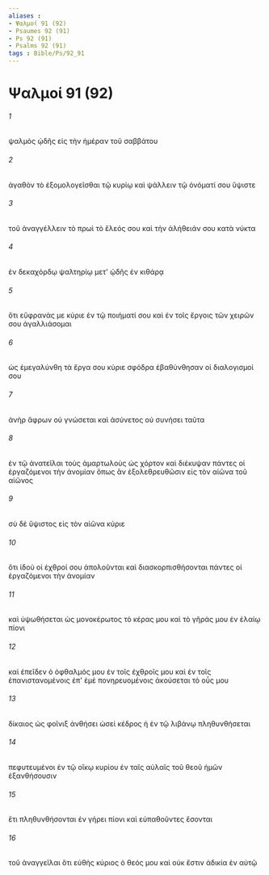 ```yaml
---
aliases : 
- Ψαλμοί 91 (92)
- Psaumes 92 (91)
- Ps 92 (91)
- Psalms 92 (91)
tags : Bible/Ps/92_91
---
```


# Ψαλμοί 91 (92)

###### 1
ψαλμὸς ᾠδῆς εἰς τὴν ἡμέραν τοῦ σαββάτου
###### 2
ἀγαθὸν τὸ ἐξομολογεῖσθαι τῷ κυρίῳ καὶ ψάλλειν τῷ ὀνόματί σου ὕψιστε
###### 3
τοῦ ἀναγγέλλειν τὸ πρωὶ τὸ ἔλεός σου καὶ τὴν ἀλήθειάν σου κατὰ νύκτα
###### 4
ἐν δεκαχόρδῳ ψαλτηρίῳ μετ' ᾠδῆς ἐν κιθάρᾳ
###### 5
ὅτι εὔφρανάς με κύριε ἐν τῷ ποιήματί σου καὶ ἐν τοῖς ἔργοις τῶν χειρῶν σου ἀγαλλιάσομαι
###### 6
ὡς ἐμεγαλύνθη τὰ ἔργα σου κύριε σφόδρα ἐβαθύνθησαν οἱ διαλογισμοί σου
###### 7
ἀνὴρ ἄφρων οὐ γνώσεται καὶ ἀσύνετος οὐ συνήσει ταῦτα
###### 8
ἐν τῷ ἀνατεῖλαι τοὺς ἁμαρτωλοὺς ὡς χόρτον καὶ διέκυψαν πάντες οἱ ἐργαζόμενοι τὴν ἀνομίαν ὅπως ἂν ἐξολεθρευθῶσιν εἰς τὸν αἰῶνα τοῦ αἰῶνος
###### 9
σὺ δὲ ὕψιστος εἰς τὸν αἰῶνα κύριε
###### 10
ὅτι ἰδοὺ οἱ ἐχθροί σου ἀπολοῦνται καὶ διασκορπισθήσονται πάντες οἱ ἐργαζόμενοι τὴν ἀνομίαν
###### 11
καὶ ὑψωθήσεται ὡς μονοκέρωτος τὸ κέρας μου καὶ τὸ γῆράς μου ἐν ἐλαίῳ πίονι
###### 12
καὶ ἐπεῖδεν ὁ ὀφθαλμός μου ἐν τοῖς ἐχθροῖς μου καὶ ἐν τοῖς ἐπανιστανομένοις ἐπ' ἐμὲ πονηρευομένοις ἀκούσεται τὸ οὖς μου
###### 13
δίκαιος ὡς φοῖνιξ ἀνθήσει ὡσεὶ κέδρος ἡ ἐν τῷ λιβάνῳ πληθυνθήσεται
###### 14
πεφυτευμένοι ἐν τῷ οἴκῳ κυρίου ἐν ταῖς αὐλαῖς τοῦ θεοῦ ἡμῶν ἐξανθήσουσιν
###### 15
ἔτι πληθυνθήσονται ἐν γήρει πίονι καὶ εὐπαθοῦντες ἔσονται
###### 16
τοῦ ἀναγγεῖλαι ὅτι εὐθὴς κύριος ὁ θεός μου καὶ οὐκ ἔστιν ἀδικία ἐν αὐτῷ
